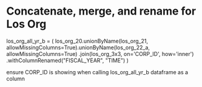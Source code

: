 # Concatenate, merge, and rename for Los Org
los_org_all_yr_b = (
    los_org_20.unionByName(los_org_21, allowMissingColumns=True).unionByName(los_org_22_a, allowMissingColumns=True)
      .join(los_org_3x3, on='CORP_ID', how='inner')
      .withColumnRenamed("FISCAL_YEAR", "TIME")
)


ensure CORP_ID is showing when calling los_org_all_yr_b dataframe as a column
